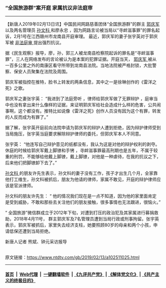 ### “全国旅游群”案开庭 家属抗议非法庭审
------------------------

<div class="post_content">
 <p>
  【新唐人2019年02月13日讯】中国民间网路慈善团体“全国旅游群”的群主
  <a href="https://www.ntdtv.com/gb/郭庆军.htm">
   郭庆军
  </a>
  以及两名管理员
  <a href="https://www.ntdtv.com/gb/孙文科.htm">
   孙文科
  </a>
  和廖永忠 ，因为网路言论被当局以“寻衅滋事罪”的罪名起诉，2月1号在江西赣州市龙南县开庭审理。 最近，郭庆军的妻子张宇英对于郭庆军被
  <a href="https://www.ntdtv.com/gb/非法庭审.htm">
   非法庭审
  </a>
  提出强烈抗议。
 </p>
 <p>
  据《民生观察》报导，廖，孙，郭三人被龙南县检察院起诉的罪名是“寻衅滋事罪”，三人在网络发布的言论被认为是本案的犯罪证据。开庭当天，
  <a href="https://www.ntdtv.com/gb/郭庆军.htm">
   郭庆军
  </a>
  被从一百多公里之外的南康区看守所带到龙南县法院。当地法院被严格封锁，大批警察、保安人员聚集在法院及周围。
 </p>
 <p>
  郭庆军被指控在推特，脸书上转发的两条信息，其中之一是徐琳创作的《雷洋之死》之歌。
 </p>
 <p>
  郭庆军之妻张宇英： “我进到了法庭旁听 ，律师给郭庆军做了无罪辩护 ，庭审当中也没有拿出来什么像样的证据，来证明郭庆军给社会造成什么样的危害，公共闹事啊，这个都没有。推特比如说像《雷洋之死》创作人员没有因为这个有罪，转发的人反而成为有罪了。”
 </p>
 <p>
  据了解，张宇英开庭前向法院申请为郭庆军的辩护人遭到拒绝，因为辩护律师受到当局施压，张宇英当庭要求解除辩护律师的委托，但郭庆军本人不同意。
 </p>
 <p>
  张宇英： “他连写自己辩护意见的纸都没有，我认为这是对他的辩护权利的剥夺。休庭的时候给郭庆军戴上脚镣和手铐 ，寻衅滋事罪最高刑期也是五年，不属于较重的刑罚，不能够给他戴上脚镣，戴上脚镣，对他是一种虐待，在我的抗议之下，后来他们把脚镣卸下去了。”
 </p>
 <p>
  <a href="https://www.ntdtv.com/gb/孙文科.htm">
   孙文科
  </a>
  的朋友许先生表示，孙文科的妻子没有工作，孩子才出生几个月，全家靠他打工维生，孙文科被抓后，朋友为他请的律师，家属不敢见，开庭的辩护律师应该是官派律师。
 </p>
 <p>
  孙文科的朋友许先生： “ 他的情况我们现在是一点不知道，因为他的家里面肯定是受到威胁，不敢和那些去关注他们的朋友接触，很多事情也无法跟进，很恼火。”
 </p>
 <p>
  “ 全国旅游”微信群成立于2012年下旬，对遭到打压的政治犯及其家属进行募捐救助，2018年4月11号， 群主郭庆军及7名管理员遭到当局行政或刑事拘留。张宇英表示，郭庆军被抓后，家里失去经济支柱，她要照顾80岁的母亲和两个小孩，申请低保还遭到当局拒绝。
 </p>
 <p>
  新唐人记者 熊斌、钟元采访报导
 </p>
 <p>
 </p>
 <div class="single_ad">
 </div>
</div>

<br/>原文链接：https://www.ntdtv.com/gb/2019/02/13/a102511025.html


------------------------
#### [首页](https://github.com/gfw-breaker/banned-news/blob/master/README.md) &nbsp;|&nbsp; [Web代理](https://github.com/labour-camp/helloworld) &nbsp;|&nbsp; [一键翻墙软件](https://github.com/gfw-breaker/nogfw/blob/master/README.md) &nbsp;| [《九评共产党》](https://github.com/gfw-breaker/9ping.md/blob/master/README.md#九评之一评共产党是什么) | [《解体党文化》](https://github.com/gfw-breaker/jtdwh.md/blob/master/README.md) | [《共产主义的终极目的》](https://github.com/gfw-breaker/gczydzjmd.md/blob/master/README.md)

